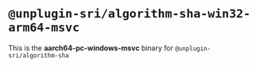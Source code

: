 # `@unplugin-sri/algorithm-sha-win32-arm64-msvc`

This is the **aarch64-pc-windows-msvc** binary for `@unplugin-sri/algorithm-sha`
